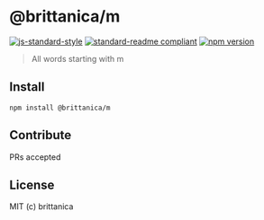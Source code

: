 # @brittanica/m

[![js-standard-style](https://img.shields.io/badge/code%20style-standard-brightgreen.svg?style=flat-square)](http://standardjs.com/)
[![standard-readme compliant](https://img.shields.io/badge/standard--readme-OK-green.svg?style=flat-square)](https://github.com/RichardLitt/standard-readme)
[![npm version](https://img.shields.io/npm/v/brittanica-m.svg?style=flat-square)](https://badge.fury.io/js/brittanica-m)

> All words starting with m

## Install
```
npm install @brittanica/m
```

## Contribute

PRs accepted

## License

MIT (c) brittanica
